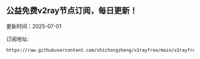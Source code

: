 ## 公益免费v2ray节点订阅，每日更新！
更新时间：2025-07-01

订阅地址:
```
https://raw.githubusercontent.com/shichongzheng/v2rayfree/main/v2rayfree
```

